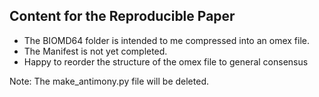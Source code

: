 Content for the Reproducible Paper
-----------------------------------
- The BIOMD64 folder is intended to me compressed into an omex file. 
- The Manifest is not yet completed. 
- Happy to reorder the structure of the omex file to general consensus

Note: The make_antimony.py file will be deleted. 